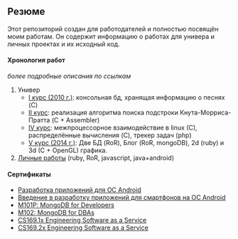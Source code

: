 ## Резюме

Этот репозиторий создан для работодателей и полностью посвящён моим работам.
Он содержит информацию о работах для универа и личных проектах и их исходный код.

#### Хронология работ

*более подробные описания по ссылкам*

1. Универ 
    - [I курс (2010 г.)](university/i_kurs): консольная бд, хранящая информацию о песнях (C)
    - [II курс](university/ii_kurs): реализация алгоритма поиска подстроки Кнута-Морриса-Пратта (C + Assembler)
    - [IV курс](university/iv_kurs): межпроцессорное взаимодействие в linux (C), распределённые вычисления (C), трекер задач (php)
    - [V курс (2014 г.)](university/v_kurs): Две БД (RoR), Блог (RoR, mongoDB), 2d (ruby) и 3d (C + OpenGL) графика.
2. [Личные работы](home_projects) (ruby, RoR, javascript, java+android)

#### Сертификаты

- [Разработка приложений для ОС Android](http://www.intuit.ru/verifydiplomas/100735694)
- [Введение в разработку приложений для смартфонов на ОС Android](http://www.intuit.ru/verifydiplomas/100735090)
- [M101P: MongoDB for Developers](http://education.mongodb.com/downloads/certificates/9d144f4232d74c64ac24531677e01b59/Certificate.pdf)
- [M102: MongoDB for DBAs](http://education.mongodb.com/downloads/certificates/20caa5c372b542478e31811f685db9fd/Certificate.pdf)
- [CS169.1x Engineering Software as a Service](https://verify.edx.org/cert/afc8fb420c33401888f5686c2dac76d6)
- [CS169.2x Engineering Software as a Service](https://verify.edx.org/cert/96051b4299b94fd5b3e66b301c32aebf)